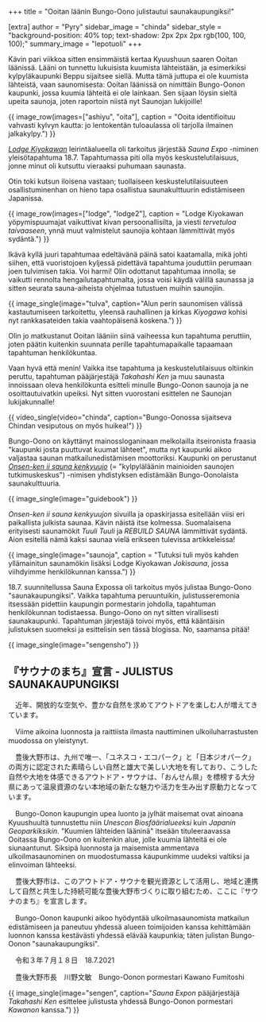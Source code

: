 +++
title = "Ooitan läänin Bungo-Oono julistautui saunakaupungiksi!"

[extra]
author = "Pyry"
sidebar_image = "chinda"
sidebar_style = "background-position: 40% top; text-shadow: 2px 2px 2px rgb(100, 100, 100);"
summary_image = "lepotuoli"
+++

Kävin pari viikkoa sitten ensimmäistä kertaa Kyuushuun saaren Ooitan läänissä. Lääni on tunnettu lukuisista kuumista lähteistään, ja esimerkiksi kylpyläkaupunki Beppu sijaitsee siellä. Mutta tämä juttupa ei ole kuumista lähteistä, vaan saunomisesta: Ooitan läänissä on nimittäin Bungo-Oonon kaupunki, jossa kuumia lähteitä ei ole lainkaan. Sen sijaan löysin sieltä upeita saunoja, joten raportoin niistä nyt Saunojan lukijoille!

<!-- more -->

{{ image_row(images=["ashiyu", "oita"], caption = "Ooita identifioituu vahvasti kylvyn kautta: jo lentokentän tuloaulassa oli tarjolla ilmainen jalkakylpy.") }}

[*Lodge Kiyokawan*](https://lodge-kiyokawa.jp) leirintäalueella oli tarkoitus järjestää *Sauna Expo* -niminen yleisötapahtuma 18.7. Tapahtumassa piti olla myös keskustelutilaisuus, jonne minut oli kutsuttu vieraaksi puhumaan saunasta.

Otin toki kutsun iloisena vastaan; tuollaiseen keskustelutilaisuuteen osallistuminenhan on hieno tapa osallistua saunakulttuurin edistämiseen Japanissa.

{{ image_row(images=["lodge", "lodge2"], caption = "Lodge Kiyokawan yöpymispuumajat vaikuttivat kivan persoonallisilta, ja viesti *tervetuloa taivaaseen*, ynnä muut valmistelut saunojia kohtaan lämmittivät myös sydäntä.") }}

Ikävä kyllä juuri tapahtumaa edeltävänä päinä satoi kaatamalla, mikä johti siihen, että vuoristojoen kyljessä pidettävä tapahtuma jouduttiin perumaan joen tulvimisen takia. Voi harmi! Olin odottanut tapahtumaa innolla; se vaikutti rennolta hengailutapahtumalta, jossa voisi käydä välillä saunassa ja sitten seurata sauna-aiheista ohjelmaa tutustuen muihin saunojiin.

{{ image_single(image="tulva", caption="Alun perin saunomisen välissä kastautumiseen tarkoitettu, yleensä rauhallinen ja kirkas *Kiyogawa* kohisi nyt rankkasateiden takia vaahtopäisenä koskena.") }}

Olin jo matkustanut Ooitan lääniin siinä vaiheessa kun tapahtuma peruttiin, joten päätin kuitenkin suunnata perille tapahtumapaikalle tapaamaan tapahtuman henkilökuntaa.

Vaan hyvä että menin! Vaikka itse tapahtuma ja keskustelutilaisuus oltiinkin peruttu, tapahtuman pääjärjestäjä *Takahashi Ken* ja muu saunasta innoissaan oleva henkilökunta esitteli minulle Bungo-Oonon saunoja ja ne osoittautuivatkin upeiksi. Nyt sitten vuorostani esittelen ne Saunojan lukijakunnalle!

{{ video_single(video="chinda", caption="Bungo-Oonossa sijaitseva Chindan vesiputous on myös huikea!") }}

Bungo-Oono on käyttänyt mainossloganinaan melkolailla itseironista fraasia "kaupunki josta puuttuvat kuumat lähteet", mutta nyt kaupunki aikoo valjastaa saunan matkailunedistämisen moottoriksi. Kaupunki on perustanut [*Onsen-ken ii sauna kenkyuujo*](https://iisaunalab.com) (= "kylpyläläänin mainioiden saunojen tutkimuskeskus") -nimisen yhdistyksen edistämään Bungo-Oonolaista saunakulttuuria.

{{ image_single(image="guidebook") }}

*Onsen-ken ii sauna kenkyuujon* sivuilla ja opaskirjassa esitellään viisi eri paikallista julkista saunaa. Kävin näistä itse kolmessa. Suomalaisena erityisesti saunamökit *Tuuli Tuuli* ja *REBUILD SAUNA* lämmittivät sydäntä. Aion esitellä nämä kaksi saunaa vielä erikseen tulevissa artikkeleissa!

{{ image_single(image="saunoja", caption = "Tutuksi tuli myös kahden yllämainitun saunamökin lisäksi Lodge Kiyokawan *Jokisauna*, jossa viihdyimme henkilökunnan kanssa.") }}

18.7. suunnitellussa Sauna Expossa oli tarkoitus myös julistaa Bungo-Oono "saunakaupungiksi". Vaikka tapahtuma peruuntuikin, julistusseremonia itsessään pidettiin kaupungin pormestarin johdolla, tapahtuman henkilökunnan todistaessa. Bungo-Oono on nyt sitten virallisesti saunakaupunki. Tapahtuman järjestäjä toivoi myös, että kääntäisin julistuksen suomeksi ja esittelisin sen tässä blogissa. No, saamansa pitää!

{{ image_single(image="sengensho") }}

## 『サウナのまち』宣言 - JULISTUS SAUNAKAUPUNGIKSI

　近年、開放的な空気や、豊かな自然を求めてアウトドアを楽しむ人が増えてきています。

　Viime aikoina luonnosta ja raittiista ilmasta nauttiminen ulkoiluharrastusten muodossa on yleistynyt.

　豊後大野市は、九州で唯一、「ユネスコ・エコパーク」と「日本ジオパーク」の両方に認定された素晴らしい自然と雄大で美しい大地を有しており、こうした自然や大地を体感できるアウトドア・サウナは、「おんせん県」を標榜する大分県にあって温泉資源のない本地域の新たな魅力や活力を生み出す原動力となっています。

　Bungo-Oonon kaupungin upea luonto ja jylhät maisemat ovat ainoana Kyuushuultä tunnustettu niin *Unescon Biosfäärialueeksi* kuin *Japanin Geoparkiksikin*. "Kuumien lähteiden lääninä" itseään tituleeraavassa Ooitassa Bungo-Oono on kuitenkin alue, jolle kuumia lähteitä ei ole siunaantunut. Siksipä luonnosta ja maisemista ammentava ulkoilmasaunominen on muodostumassa kaupunkimme uudeksi valtiksi ja elinvoiman lähteeksi. 

　豊後大野市は、このアウトドア・サウナを観光資源として活用し、地域と連携して自然と共生した持続可能な豊後大野市づくりに取り組むため、ここに『サウナのまち』を宣言します。

　Bungo-Oonon kaupunki aikoo hyödyntää ulkoilmasaunomista matkailun edistämiseen ja paneutuu yhdessä alueen toimijoiden kanssa kehittämään luonnon kanssa kestävästi yhdessä elävää kaupunkia; täten julistan Bungo-Oonon "saunakaupungiksi".

　令和３年７月１８日　18.7.2021

　豊後大野市長　川野文敏　Bungo-Oonon pormestari Kawano Fumitoshi

{{ image_single(image="sengen", caption="*Sauna Expon* pääjärjestäjä *Takahashi Ken* esittelee julistusta yhdessä Bungo-Oonon pormestari *Kawanon* kanssa.") }}